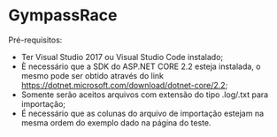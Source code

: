 # GympassRace

Pré-requisitos: 

- Ter Visual Studio 2017 ou Visual Studio Code instalado;
- È necessário que a SDK do ASP.NET CORE 2.2 esteja instalada, o mesmo pode ser obtido através do link https://dotnet.microsoft.com/download/dotnet-core/2.2;
- Somente serão aceitos arquivos com extensão do tipo .log/.txt para importação;
- É necessário que as colunas do arquivo de importação estejam na mesma ordem do exemplo dado na página do teste.